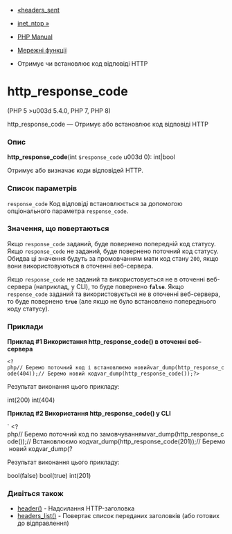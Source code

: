- [«headers_sent](function.headers-sent.md)
- [inet_ntop »](function.inet-ntop.md)

- [PHP Manual](index.md)
- [Мережні функції](ref.network.md)
- Отримує чи встановлює код відповіді HTTP

# http_response_code

(PHP 5 \>u003d 5.4.0, PHP 7, PHP 8)

http_response_code — Отримує або встановлює код відповіді HTTP

### Опис

**http_response_code**(int `$response_code` u003d 0): int\|bool

Отримує або визначає коди відповідей HTTP.

### Список параметрів

`response_code`
Код відповіді встановлюється за допомогою опціонального параметра
`response_code`.

### Значення, що повертаються

Якщо `response_code` заданий, буде повернено попередній код статусу.
Якщо `response_code` не заданий, буде повернено поточний код статусу.
Обидва ці значення будуть за промовчанням мати код стану `200`, якщо вони
використовуються в оточенні веб-сервера.

Якщо `response_code` не заданий та використовується не в оточенні веб-сервера
(наприклад, у CLI), то буде повернено **`false`**. Якщо `response_code`
заданий та використовується не в оточенні веб-сервера, то буде повернено
**`true`** (але якщо не було встановлено попереднього коду статусу).

### Приклади

**Приклад #1 Використання **http_response_code()** в оточенні
веб-сервера**

` <?php// Беремо поточний код і встановлюємо новийvar_dump(http_response_code(404));// Беремо новий кодvar_dump(http_response_code());?> `

Результат виконання цього прикладу:

int(200)
int(404)

**Приклад #2 Використання **http_response_code()** у CLI**

` <?php// Беремо поточний код по замовчуваннямvar_dump(http_response_code());// Встановлюємо кодvar_dump(http_response_code(201));// Беремо новий кодvar_dump(?

Результат виконання цього прикладу:

bool(false)
bool(true)
int(201)

### Дивіться також

- [header()](function.header.md) - Надсилання HTTP-заголовка
- [headers_list()](function.headers-list.md) - Повертає список
переданих заголовків (або готових до відправлення)
